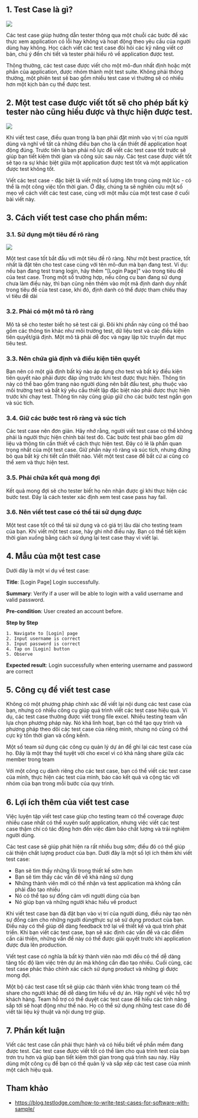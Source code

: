 ## 1. Test Case là gì?

![](https://images.viblo.asia/b0b63e7c-3623-4001-a10a-71dd93731143.png)

Các test case giúp hướng dẫn tester thông qua một chuỗi các bước để xác thực xem application có lỗi hay không và hoạt động theo yêu cầu của người dùng hay không. Học cách viết các test case đòi hỏi các kỹ năng viết cơ bản, chú ý đến chi tiết và tester phải hiểu rõ về application được test.

Thông thường, các test case được viết cho một mô-đun nhất định hoặc một phần của application, được nhóm thành một test suite. Không phải thông thường, một phiên test sẽ bao gồm nhiều test case vì thường sẽ có nhiều hơn một kịch bản cụ thể được test.

## 2. Một test case được viết tốt sẽ cho phép bất kỳ tester nào cũng hiểu được và thực hiện được test.

![](https://images.viblo.asia/82be0c6e-9c37-4e4b-8b4d-08a884344371.jpg)

Khi viết test case, điều quan trọng là bạn phải đặt mình vào vị trí của người dùng và nghĩ về tất cả những điều bạn cho là cần thiết để application hoạt động đúng. Trước tiên là bạn phải nổ lực để viết các test case tốt trước sẽ giúp bạn tiết kiệm thời gian và công sức sau này. Các test case được viết tốt sẽ tạo ra sự khác biệt giữa một application được test tốt và một application được test không tốt.

Viết các test case - đặc biệt là viết một số lượng lớn trong cùng một lúc - có thể là một công việc tốn thời gian. Ở đây, chúng ta sẽ nghiên cứu một số mẹo về cách viết các test case, cùng với một mẫu của một test case ở cuối bài viết này.

## 3. Cách viết test case cho phần mềm:

### 3.1. Sử dụng một tiêu đề rõ ràng

![](https://images.viblo.asia/6be6d221-34a7-44b4-93e3-e9b62e985dc5.jpg)

Một test case tốt bắt đầu với một tiêu đề rõ ràng. Như một best practice, tốt nhất là đặt tên cho test case cùng với tên mô-đun mà bạn đang test. Ví dụ: nếu bạn đang test trang login, hãy thêm "[Login Page]" vào trong tiêu đề của test case. Trong một số trường hợp, nếu công cụ bạn đang sử dụng chưa làm điều này, thì bạn cũng nên thêm vào một mã định danh duy nhất trong tiêu đề của test case, khi đó, định danh có thể được tham chiếu thay vì tiêu đề dài

### 3.2. Phải có một mô tả rõ ràng

Mô tả sẽ cho tester biết họ sẽ test cái gì. Đôi khi phần này cũng có thể bao gồm các thông tin khác như môi trường test, dữ liệu test và các điều kiện tiên quyết/giả định. Một mô tả phải dễ đọc và ngay lập tức truyền đạt mục tiêu test.

### 3.3. Nên chứa giả định và điều kiện tiên quyết

Bạn nên có một giả định bất kỳ nào áp dụng cho test và bất kỳ điều kiện tiên quyết nào phải được đáp ứng trước khi test được thực hiện. Thông tin này có thể bao gồm trang nào người dùng nên bắt đầu test, phụ thuộc vào môi trường test và bất kỳ yêu cầu thiết lập đặc biệt nào phải được thực hiện trước khi chạy test. Thông tin này cũng giúp giữ cho các bước test ngắn gọn và súc tích.

### 3.4. Giữ các bước test rõ ràng và súc tích

Các test case nên đơn giản. Hãy nhớ rằng, người viết test case có thể không phải là người thực hiện chính bài test đó. Các bước test phải bao gồm dữ liệu và thông tin cần thiết về cách thực hiện test. Đây có lẽ là phần quan trọng nhất của một test case. Giữ phần này rõ ràng và súc tích, nhưng đừng bỏ qua bất kỳ chi tiết cần thiết nào. Viết một test case để bất cứ ai cũng có thể xem và thực hiện test.

### 3.5. Phải chứa kết quả mong đợi

Kết quả mong đợi sẽ cho tester biết họ nên nhận được gì khi thực hiện các bước test. Đây là cách tester xác định xem test case pass hay fail.

### 3.6. Nên viết test case có thể tái sử dụng được

Một test case tốt có thể tái sử dụng và có giá trị lâu dài cho testing team của bạn. Khi viết một test case, hãy ghi nhớ điều này. Bạn có thể tiết kiệm thời gian xuống bằng cách sử dụng lại test case thay vì viết lại.

## 4. Mẫu của một test case
Dưới đây là một ví dụ về test case:

**Title**: [Login Page] Login successfully.

**Summary**: Verify if a user will be able to login with a valid username and valid password.

**Pre-condition**: User created an account before.

**Step by Step**

```
1. Navigate to [Login] page
2. Input username is correct
3. Input password is correct
4. Tap on [Login] button
5. Observe
```

**Expected result**: Login successfully when entering username and password are correct 

## 5. Công cụ để viết test case

Không có một phương pháp chính xác để viết lại nội dung các test case của bạn, nhưng có nhiều công cụ giúp quá trình viết các test case hiệu quả. Ví dụ, các test case thường được viết trong file excel. Nhiều testing team vẫn lựa chọn phương pháp này. Nó khá linh hoạt, bạn có thể tạo quy trình và phương pháp theo dõi các test case của riêng mình, nhưng nó cũng có thể cực kỳ tốn thời gian và cồng kềnh.

Một số team sử dụng các công cụ quản lý dự án để ghi lại các test case của họ. Đây là một thay thế tuyệt vời cho excel vì có khả năng share giữa các member trong team

Với một công cụ dành riêng cho các test case, bạn có thể viết các test case của mình, thực hiện các test của mình, báo cáo kết quả và cộng tác với nhóm của bạn trong mỗi bước của quy trình.

## 6. Lợi ích thêm của viết test case

Việc luyện tập viết test case giúp cho testing team có thể coverage được nhiều case nhất có thể xuyên suốt application, nhưng việc viết các test case thậm chí có tác động hơn đến việc đảm bảo chất lượng và trải nghiệm người dùng.

Các test case sẽ giúp phát hiện ra rất nhiều bug sớm; điều đó có thể giúp cải thiện chất lượng product của bạn. Dưới đây là một số lợi ích thêm khi viết test case:

- Bạn sẽ tìm thấy những lỗi trong thiết kế sớm hơn
- Bạn sẽ tìm thấy các vấn đề về khả năng sử dụng
- Những thành viên mới có thể nhận và test application mà không cần phải đào tạo nhiều
- Nó có thể tạo sự đồng cảm với người dùng của bạn
- Nó giúp bạn và những người khác hiểu về product

Khi viết test case bạn đã đặt bạn vào vị trí của người dùng, điều này tạo nên sự đồng cảm cho những người dùngthực sự sẽ sử dụng product của bạn. Điều này có thể giúp dễ dàng feedback trở lại về thiết kế và quá trình phát triển. Khi bạn viết các test case, bạn sẽ xác định các vấn đề và các điểm cần cải thiện, những vấn đề này có thể được giải quyết trước khi application được đưa lên production.

Viết test case có nghĩa là bất kỳ thành viên nào mới đều có thể dễ dàng tăng tốc độ làm việc trên dự án mà không cần đào tạo nhiều. Cuối cùng, các test case phác thảo chính xác cách sử dụng product và những gì được mong đợi.

Một bộ các test case tốt sẽ giúp các thành viên khác trong team có thể share cho người khác để dễ dàng tìm hiểu về dự án. Hãy nghĩ về việc hỗ trợ khách hàng. Team hỗ trợ có thể duyệt các test case để hiểu các tính năng sắp tới sẽ hoạt động như thế nào. Họ có thể sử dụng những test case đó để viết tài liệu kỹ thuật và nội dung trợ giúp.

## 7. Phần kết luận

Viết các test case cần phải thực hành và có hiểu biết về phần mềm đang được test. Các test case được viết tốt có thể làm cho quá trình test của bạn trơn tru hơn và giúp bạn tiết kiệm thời gian trong quá trình sau này. Hãy dùng một công cụ để bạn có thể quản lý và sắp xếp các test case của mình một cách hiệu quả.

## Tham khảo
- https://blog.testlodge.com/how-to-write-test-cases-for-software-with-sample/